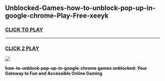 
## Unblocked-Games-how-to-unblock-pop-up-in-google-chrome-Play-Free-xeeyk
<h3>
<a href="https://premium76.site?title=how-to-unblock-pop-up-in-google-chrome&ref=21A">CLICK TO PLAY</a></h3>
<hr>

<h3>
<a href="https://premium76.site?title=how-to-unblock-pop-up-in-google-chrome&ref=21A">CLICK 2 PLAY</a>
  
</h3>

<a href="https://premium76.site?title=how-to-unblock-pop-up-in-google-chrome&ref=21A"><img src="https://clearcache.store/games.png"></a>


**how-to-unblock-pop-up-in-google-chrome games unblocked: Your Gateway to Fun and Accessible Online Gaming**
